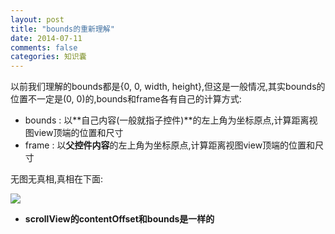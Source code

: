 ```yaml
---
layout: post
title: "bounds的重新理解"
date: 2014-07-11
comments: false
categories: 知识囊
---
```


以前我们理解的bounds都是{0, 0, width, height},但这是一般情况,其实bounds的位置不一定是(0, 0)的,bounds和frame各有自己的计算方式:

- bounds : 以**自己内容(一般就指子控件)**的左上角为坐标原点,计算距离视图view顶端的位置和尺寸
- frame : 以**父控件内容**的左上角为坐标原点,计算距离视图view顶端的位置和尺寸

无图无真相,真相在下面:

![](https://dn-zhunjiee.qbox.me/Snip20151015_8.png)

- **scrollView的contentOffset和bounds是一样的**

